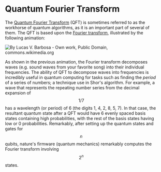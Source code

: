 # Quantum Fourier Transform

The [Quantum Fourier Transform](https://en.wikipedia.org/wiki/Quantum_Fourier_transform) \(QFT\) is sometimes referred to as the workhorse of quantum algorithms, as it is an important part of several of them. The QFT is based upon the [Fourier transform](https://en.wikipedia.org/wiki/Fourier_transform), illustrated by the following animation:

![By Lucas V. Barbosa - Own work, Public Domain, commons.wikimedia.org](https://upload.wikimedia.org/wikipedia/commons/5/50/Fourier_transform_time_and_frequency_domains.gif)

As shown in the previous animation, the Fourier transform decomposes waves \(e.g. sound waves from your favorite song\) into their individual frequencies. The ability of QFT to decompose waves into frequencies is incredibly useful in quantum computing for tasks such as finding the _period_ of a series of numbers; a technique use in Shor's algorithm. For example, a wave that represents the repeating number series from the decimal expansion of $$1/7$$ has a wavelength \(or period\) of 6 \(the digits 1, 4, 2, 8, 5, 7\). In that case, the resultant quantum state after a QFT would have 6 evenly spaced basis states containing high probabilities, with the rest of the basis states having low or 0 probabilities. Remarkably, after setting up the quantum states and gates for $$n$$ qubits, nature's firmware \(quantum mechanics\) remarkably computes the Fourier transform involving $$2^n$$ states.

